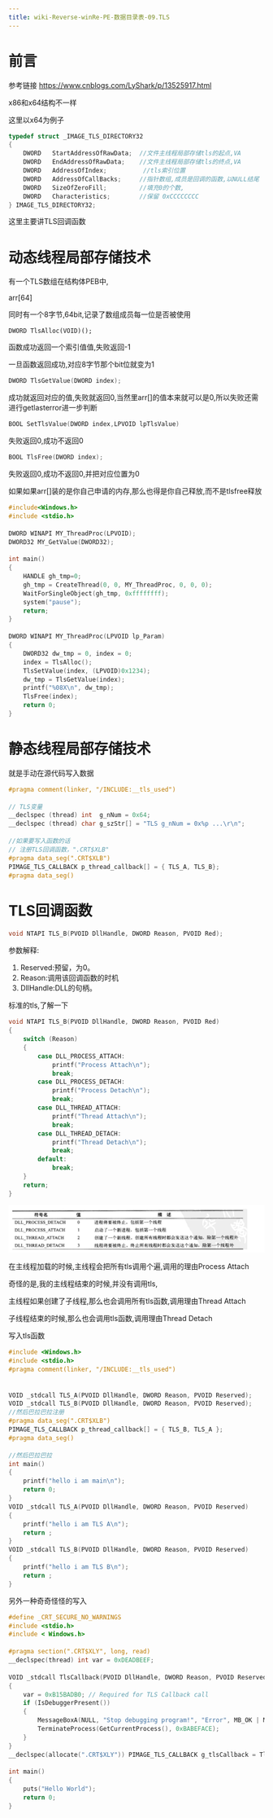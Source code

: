 ```yaml
---
title: wiki-Reverse-winRe-PE-数据目录表-09.TLS
---
```

# 前言

参考链接 https://www.cnblogs.com/LyShark/p/13525917.html



x86和x64结构不一样

这里以x64为例子



```c
typedef struct _IMAGE_TLS_DIRECTORY32
{
    DWORD   StartAddressOfRawData;	//文件主线程局部存储tls的起点,VA
    DWORD   EndAddressOfRawData;	//文件主线程局部存储tls的终点,VA
    DWORD   AddressOfIndex;          //tls索引位置
    DWORD   AddressOfCallBacks;     //指针数组,成员是回调的函数,以NULL结尾
    DWORD   SizeOfZeroFill;			//填充0的个数,
    DWORD   Characteristics;		//保留 0xCCCCCCCC
} IMAGE_TLS_DIRECTORY32;
```

这里主要讲TLS回调函数



# 动态线程局部存储技术

有一个TLS数组在结构体PEB中,

arr[64]

同时有一个8字节,64bit,记录了数组成员每一位是否被使用

```
DWORD TlsAlloc(VOID)();
```

函数成功返回一个索引值值,失败返回-1

一旦函数返回成功,对应8字节那个bit位就变为1



```c
DWORD TlsGetValue(DWORD index);
```

成功就返回对应的值,失败就返回0,当然里arr[]的值本来就可以是0,所以失败还需进行getlasterror进一步判断



```c
BOOL SetTlsValue(DWORD index,LPVOID lpTlsValue)
```

失败返回0,成功不返回0



```c
BOOL TlsFree(DWORD index);
```

失败返回0,成功不返回0,并把对应位置为0



如果如果arr[]装的是你自己申请的内存,那么也得是你自己释放,而不是tlsfree释放

```c
#include<Windows.h>
#include <stdio.h>

DWORD WINAPI MY_ThreadProc(LPVOID);
DWORD32 MY_GetValue(DWORD32);

int main()
{
    HANDLE gh_tmp=0;
    gh_tmp = CreateThread(0, 0, MY_ThreadProc, 0, 0, 0);
    WaitForSingleObject(gh_tmp, 0xffffffff);
    system("pause");
    return;
}

DWORD WINAPI MY_ThreadProc(LPVOID lp_Param)
{
    DWORD32 dw_tmp = 0, index = 0;
    index = TlsAlloc();
    TlsSetValue(index, (LPVOID)0x1234);
    dw_tmp = TlsGetValue(index);
    printf("%08X\n", dw_tmp);
    TlsFree(index);
    return 0;
}
```



# 静态线程局部存储技术



就是手动在源代码写入数据

```c
#pragma comment(linker, "/INCLUDE:__tls_used")

// TLS变量
__declspec (thread) int  g_nNum = 0x64;
__declspec (thread) char g_szStr[] = "TLS g_nNum = 0x%p ...\r\n";

//如果要写入函数的话
// 注册TLS回调函数，".CRT$XLB"
#pragma data_seg(".CRT$XLB")
PIMAGE_TLS_CALLBACK p_thread_callback[] = { TLS_A, TLS_B};
#pragma data_seg()
```



# TLS回调函数



```c
void NTAPI TLS_B(PVOID DllHandle, DWORD Reason, PVOID Red);
```

参数解释:

1. Reserved:预留，为0。
2. Reason:调用该回调函数的时机
3. DllHandle:DLL的句柄。



标准的tls,了解一下

```c
void NTAPI TLS_B(PVOID DllHandle, DWORD Reason, PVOID Red)
{
    switch (Reason)
    {
        case DLL_PROCESS_ATTACH:
            printf("Process Attach\n");
            break;
        case DLL_PROCESS_DETACH:
            printf("Process Detach\n");
            break;
        case DLL_THREAD_ATTACH:
            printf("Thread Attach\n");
            break;
        case DLL_THREAD_DETACH:
            printf("Thread Detach\n");
            break;
        default:
            break;
    }
    return;
}
```

![Untitled](img/7dd3496d4e184434a98edc11de043e96Untitled15.png)

在主线程加载的时候,主线程会把所有tls调用个遍,调用的理由Process Attach

奇怪的是,我的主线程结束的时候,并没有调用tls,

主线程如果创建了子线程,那么也会调用所有tls函数,调用理由Thread Attach

子线程结束的时候,那么也会调用tls函数,调用理由Thread Detach

写入tls函数

```c
#include <Windows.h>
#include <stdio.h>
#pragma comment(linker, "/INCLUDE:__tls_used")


VOID _stdcall TLS_A(PVOID DllHandle, DWORD Reason, PVOID Reserved);
VOID _stdcall TLS_B(PVOID DllHandle, DWORD Reason, PVOID Reserved);
//然后巴拉巴拉注册
#pragma data_seg(".CRT$XLB")
PIMAGE_TLS_CALLBACK p_thread_callback[] = { TLS_B, TLS_A };
#pragma data_seg()

//然后巴拉巴拉
int main()
{
	printf("hello i am main\n");
	return 0;
}
VOID _stdcall TLS_A(PVOID DllHandle, DWORD Reason, PVOID Reserved)
{
	printf("hello i am TLS A\n");
	return ;
}
VOID _stdcall TLS_B(PVOID DllHandle, DWORD Reason, PVOID Reserved)
{
	printf("hello i am TLS B\n");
	return ;
}
```

另外一种奇奇怪怪的写入

```c
#define _CRT_SECURE_NO_WARNINGS
#include <stdio.h>
#include < Windows.h>

#pragma section(".CRT$XLY", long, read)
__declspec(thread) int var = 0xDEADBEEF;

VOID _stdcall TlsCallback(PVOID DllHandle, DWORD Reason, PVOID Reserved)
{
    var = 0xB15BADB0; // Required for TLS Callback call
    if (IsDebuggerPresent())
    {
        MessageBoxA(NULL, "Stop debugging program!", "Error", MB_OK | MB_ICONERROR);
        TerminateProcess(GetCurrentProcess(), 0xBABEFACE);
    }
}
__declspec(allocate(".CRT$XLY")) PIMAGE_TLS_CALLBACK g_tlsCallback = TlsCallback;

int main()
{
    puts("Hello World");
    return 0;
}
```
